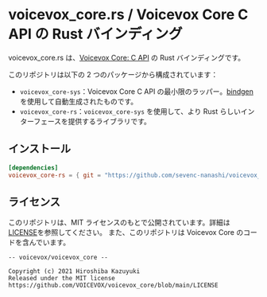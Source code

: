 # voicevox_core.rs / Voicevox Core C API の Rust バインディング

voicevox_core.rs は、[Voicevox Core: C API](https://voicevox.github.io/voicevox_core/apis/c_api/voicevox__core_8h.html) の Rust バインディングです。

このリポジトリは以下の 2 つのパッケージから構成されています：

- `voicevox_core-sys`：Voicevox Core C API の最小限のラッパー。[bindgen](https://github.com/rust-lang/rust-bindgen) を使用して自動生成されたものです。
- `voicevox_core-rs`：`voicevox_core-sys` を使用して、より Rust らしいインターフェースを提供するライブラリです。

## インストール

```toml
[dependencies]
voicevox_core-rs = { git = "https://github.com/sevenc-nanashi/voicevox_core-rs" }
```

## ライセンス

このリポジトリは、MIT ライセンスのもとで公開されています。詳細は[LICENSE](LICENSE)を参照してください。
また、このリポジトリは Voicevox Core のコードを含んでいます。

```
-- voicevox/voicevox_core --

Copyright (c) 2021 Hiroshiba Kazuyuki
Released under the MIT license
https://github.com/VOICEVOX/voicevox_core/blob/main/LICENSE
```
